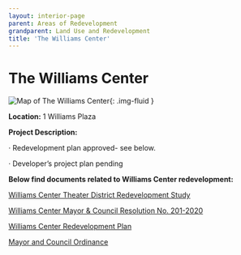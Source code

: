 ```yaml
---
layout: interior-page
parent: Areas of Redevelopment
grandparent: Land Use and Redevelopment
title: 'The Williams Center'
---
```


# The Williams Center

![Map of The Williams Center](wcmap.jpg){: .img-fluid }

**Location:** 1 Williams Plaza

**Project Description:** 

· Redevelopment plan approved- see below.

· Developer’s project plan pending

**Below find documents related to Williams Center redevelopment:**

[Williams Center Theater District Redevelopment Study](https://storage.googleapis.com/static.rutherford-nj.com/community-development/williams-center/William%20Center_%20Theater%20District%20Redevelopment%20Study.pdf)

[Williams Center Mayor & Council Resolution No. 201-2020](https://storage.googleapis.com/static.rutherford-nj.com/community-development/williams-center/Wm%20Ctr%20M%26C%20RES201.pdf)

[Williams Center Redevelopment Plan](https://storage.googleapis.com/static.rutherford-nj.com/community-development/williams-center/Theater%20District%20Redevelopment%20Area%20A.PDF)

[Mayor and Council Ordinance](https://storage.googleapis.com/static.rutherford-nj.com/community-development/williams-center/3562-21%20Mayor%20%26%20Council%20Ordinance%20Williams%20Center.pdf)

